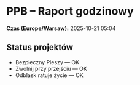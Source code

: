 # PPB – Raport godzinowy
**Czas (Europe/Warsaw):** 2025-10-21 05:04

## Status projektów
- Bezpieczny Pieszy — OK
- Zwolnij przy przejściu — OK
- Odblask ratuje życie — OK

